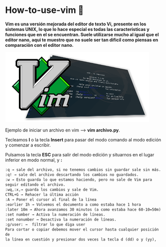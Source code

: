 # How-to-use-vim 🐧
**Vim es una versión mejorada del editor de texto Vi, presente en los sistemas UNIX, lo que lo hace especial es todas las caracteristicas y funciones que en el se encuentran. Suele utilizarse mucho al igual que el editor nano, aqui te muestro que no suele ser tan dificil como piensas en comparaciòn con el editor nano.** 

![Alt text](https://github.com/Warning17/how-to-use-vim/blob/56b5c32a4d3a27d9bab5cd7fa2cfb77e0b19f9a4/vim.png)


Ejemplo de iniciar un archivo en vim --> **vim archivo.py**.

Tecleamos **I** o la tecla **Insert** para pasar del modo comando al modo edición y comenzar a escribir.

Pulsamos la tecla **ESC** para salir del modo edición y situarnos en el lugar inferior en modo normal, y **:**

    :q → sale del archivo, si no tenemos cambios sin guardar sale sin más.
    :q! → sale del archivo descartando los cambios no guardados.
    :w → Esto guarda lo que estamos haciendo, pero no sale de Vim para seguir editando el archivo.
    :wq,:x,→ guarda los cambios y sale de Vim.
    CTRL+G → Rehacer la última acción
    :A → Poner el cursor al final de la línea
    :earlier 1h → Volvemos el documento a como estaba hace 1 hora
    :later 10m → Ahora avanzamos 30 minutos (a como estaba hace 60-10=50m)
    :set number → Activa la numeración de líneas.
    :set nonumber → Desactiva la numeración de líneas. 
    :g/user: →  filtrar lo que diga user
    Para cortar o copiar debemos mover el cursor hasta cualquier posición de 
    la línea en cuestión y presionar dos veces la tecla d (dd) o y (yy),

    
    
    

